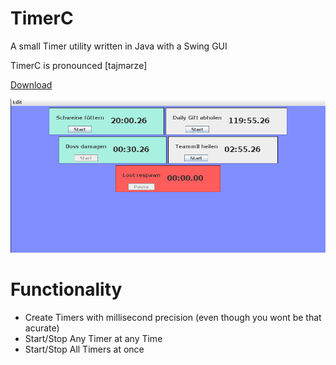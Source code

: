 # TimerC
A small Timer utility written in Java with a Swing GUI

TimerC is pronounced [tajmərze]

[Download](https://github.com/C1bergh0st/TimerC/blob/master/Build/v1.0/TimerC.jar)

![alt text](https://raw.githubusercontent.com/C1bergh0st/TimerC/master/img.png "Preview")

# Functionality
- Create Timers with millisecond precision (even though you wont be that acurate)
- Start/Stop Any Timer at any Time
- Start/Stop All Timers at once
